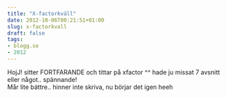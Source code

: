 ```yaml
---
title: "X-factorkväll"
date: 2012-10-06T00:21:51+01:00
slug: x-factorkvall
draft: false
tags:
- blogg.se
- 2012
---
```

HojJ! sitter FORTFARANDE och tittar på xfactor ^^ hade ju missat 7 avsnitt eller något.. spännande!  
Mår lite bättre.. hinner inte skriva, nu börjar det igen heeh